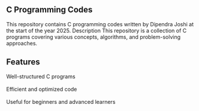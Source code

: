 ## C Programming Codes

This repository contains C programming codes written by Dipendra Joshi at the start of the year 2025.
Description
This repository is a collection of C programs covering various concepts, algorithms, and problem-solving approaches.

## Features  
Well-structured C programs  <br>  
Efficient and optimized code  <br>  
Useful for beginners and advanced learners  
